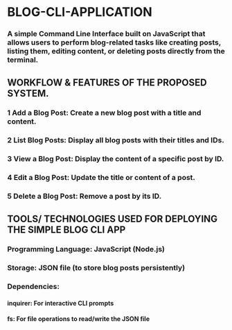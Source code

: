 # BLOG-CLI-APPLICATION
### A simple Command Line Interface built on JavaScript that allows users to perform blog-related tasks like creating posts, listing them, editing content, or deleting posts directly from the terminal.

## WORKFLOW & FEATURES OF THE PROPOSED SYSTEM.
### 1         Add a Blog Post: Create a new blog post with a title and content.
### 2         List Blog Posts: Display all blog posts with their titles and IDs.
### 3         View a Blog Post: Display the content of a specific post by ID.
### 4         Edit a Blog Post: Update the title or content of a post.
### 5         Delete a Blog Post: Remove a post by its ID.

## TOOLS/ TECHNOLOGIES USED FOR DEPLOYING THE SIMPLE BLOG CLI APP
### Programming Language: JavaScript (Node.js)
### Storage: JSON file (to store blog posts persistently)
### Dependencies:
####       inquirer: For interactive CLI prompts
####       fs: For file operations to read/write the JSON file